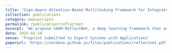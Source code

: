 ```yaml
---
title: "Sign-Aware Attention-Based Multitasking Framework for Integrated Traffic Sign Detection and Retroreflectivity Estimation"
collection: publications
category: manuscripts
permalink: /publication/reflectnet
excerpt: 'We propose SAAM-ReflectNet, a deep learning framework that automates traffic sign detection, classification, and retroreflectivity estimation by integrating robust spatial-semantic feature extraction, Sign-Aware Attention, and multimodal fusion of RGB and LiDAR data. Achieving a mean Average Precision (mAP) of 0.635 and RMSEs of 0.169 (foreground) and 0.147 (background), ReflectNet demonstrates scalability and accuracy, making it ideal for large-scale, proactive traffic sign maintenance.'
date: 2025-02-10
venue: 'Preprint submitted to Expert Systems with Applications'
paperurl: 'https://natdave.github.io/files/publications/reflectnet.pdf'
---
```

